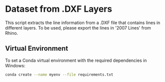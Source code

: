 # Dataset from .DXF Layers
This script extracts the line information from a
.DXF file that contains lines in different layers.
To be used, please export the lines in '2007 Lines' from Rhino.

## Virtual Environment
To set a Conda virtual environment with the required dependencies in Windows:
```bash
conda create --name myenv --file requirements.txt
```